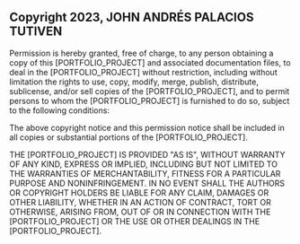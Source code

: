 ## Copyright 2023, JOHN ANDRÉS PALACIOS TUTIVEN

Permission is hereby granted, free of charge, to any person obtaining a copy of this [PORTFOLIO_PROJECT] and associated
documentation files, to deal in the [PORTFOLIO_PROJECT] without restriction, including without limitation the rights to
use, copy, modify, merge, publish, distribute, sublicense, and/or sell copies of the [PORTFOLIO_PROJECT], and to permit
persons to whom the [PORTFOLIO_PROJECT] is furnished to do so, subject to the following conditions:

The above copyright notice and this permission notice shall be included in all copies or substantial portions of the
[PORTFOLIO_PROJECT].

THE [PORTFOLIO_PROJECT] IS PROVIDED "AS IS", WITHOUT WARRANTY OF ANY KIND, EXPRESS OR IMPLIED, INCLUDING BUT NOT LIMITED
TO THE WARRANTIES OF MERCHANTABILITY, FITNESS FOR A PARTICULAR PURPOSE AND NONINFRINGEMENT. IN NO EVENT SHALL THE
AUTHORS OR COPYRIGHT HOLDERS BE LIABLE FOR ANY CLAIM, DAMAGES OR OTHER LIABILITY, WHETHER IN AN ACTION OF CONTRACT, TORT
OR OTHERWISE, ARISING FROM, OUT OF OR IN CONNECTION WITH THE [PORTFOLIO_PROJECT] OR THE USE OR OTHER DEALINGS IN THE
[PORTFOLIO_PROJECT].
